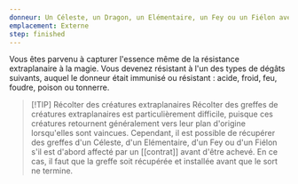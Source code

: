 ```yaml
---
donneur: Un Céleste, un Dragon, un Elémentaire, un Fey ou un Fiélon avec l'immunité ou la résistance aux dégâts d'acide, de froid, de feu, de foudre, de poison ou de tonnerre
emplacement: Externe
step: finished
---
```

Vous êtes parvenu à capturer l'essence même de la résistance extraplanaire à la magie. Vous devenez résistant à l'un des types de dégâts suivants, auquel le donneur était immunisé ou résistant : acide, froid, feu, foudre, poison ou tonnerre. 

>[!TIP] Récolter des créatures extraplanaires
> Récolter des greffes de créatures extraplanaires est particulièrement difficile, puisque ces créatures retournent généralement vers leur plan d'origine lorsqu'elles sont vaincues. Cependant, il est possible de récupérer des greffes d'un Céleste, d'un Elémentaire, d'un Fey ou d'un Fiélon s'il est d'abord affecté par un [[contrat]] avant d'être achevé. En ce cas, il faut que la greffe soit récupérée et installée avant que le sort ne termine.
>